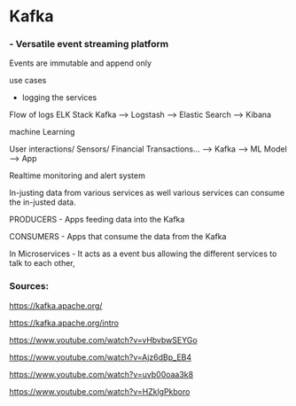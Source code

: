# Kafka

### - Versatile event streaming platform

Events are immutable and append only

use cases

- logging the services

Flow of logs ELK Stack
Kafka --> Logstash --> Elastic Search --> Kibana

machine Learning

User interactions/ Sensors/ Financial Transactions... --> Kafka --> ML Model --> App

Realtime monitoring and alert system

In-justing data from various services as well various services can consume the in-justed data.

PRODUCERS - Apps feeding data into the Kafka

CONSUMERS - Apps that consume the data from the Kafka

In Microservices - It acts as a event bus allowing the different services to talk to each other,

### Sources:

https://kafka.apache.org/

https://kafka.apache.org/intro

https://www.youtube.com/watch?v=vHbvbwSEYGo

https://www.youtube.com/watch?v=Ajz6dBp_EB4

https://www.youtube.com/watch?v=uvb00oaa3k8

https://www.youtube.com/watch?v=HZklgPkboro
